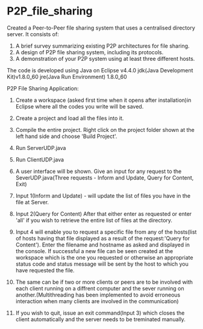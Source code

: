 # P2P_file_sharing
Created a Peer-to-Peer file sharing system that uses a centralised directory server. It consists of:
1. A brief survey summarizing existing P2P architectures for file sharing.
2. A design of P2P file sharing system, including its protocols.
3. A demonstration of your P2P system using at least three different hosts.

The code is developed using Java on Eclipse v4.4.0
jdk(Java Development Kit)v1.8.0_60
jre(Java Run Environment) 1.8.0_60

P2P File Sharing Application:
1. Create a workspace (asked first time when it opens after installation)in Eclipse where all the codes you write will be saved.

2. Create a project and load all the files into it.

3. Compile the entire project. Right click on the project folder shown at the left hand side and choose 'Build Project'.

4. Run ServerUDP.java

5. Run ClientUDP.java

6. A user interface will be shown. Give an input for any request to the SeverUDP.java(Three requests - Inform and Update, Query 
   for Content, Exit)

7. Input 1(Inform and Update) - will update the list of files you have in the file at Server.

8. Input 2(Query for Content)
   After that either enter as requested or enter 'all' if you wish to retrieve the entire list of files at the directory.

9. Input 4 will enable you to request a specific file from any of the hosts(list of hosts having that file displayed as a result 
   of the request:'Query for Content'). Enter the filename and hostname as asked and displayed in the console. If successful a new
   file can be seen created at the workspace which is the one you requested or otherwise an appropriate status code and status message
   will be sent by the host to which you have requested the file.

10. The same can be if two or more clients or peers are to be involved with each client running on a diffrent computer and the sever         running on another.(Multithreading has been implemented to avoid erroneous interaction when many clients are involved in the             communication)

11. If you wish to quit, issue an exit command(Input 3) which closes the client automatically and the server needs to be treminated         manually.
